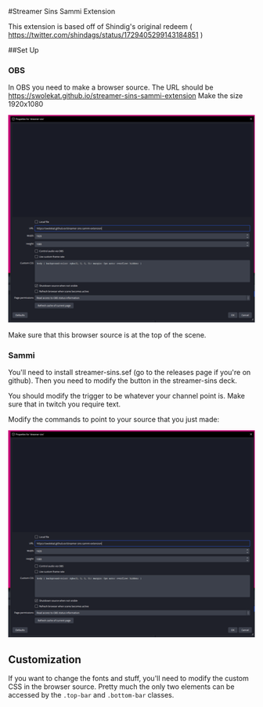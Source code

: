 #Streamer Sins Sammi Extension

This extension is based off of Shindig's original redeem ( https://twitter.com/shindags/status/1729405299143184851 )

##Set Up

### OBS
In OBS you need to make a browser source. The URL should be https://swolekat.github.io/streamer-sins-sammi-extension  Make the size 1920x1080

![Browser source](./readme-images/browser%20source.png)

Make sure that this browser source is at the top of the scene. 

### Sammi

You'll need to install streamer-sins.sef (go to the releases page if you're on github). Then you need to modify the button in the streamer-sins deck. 

You should modify the trigger to be whatever your channel point is. Make sure that in twitch you require text.

Modify the commands to point to your source that you just made:

![Browser source](./readme-images/browser%20source.png)


## Customization

If you want to change the fonts and stuff, you'll need to modify the custom CSS in the browser source. Pretty much the only two elements can be accessed by the `.top-bar` and `.bottom-bar` classes.